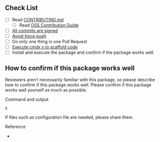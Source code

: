 ## Check List

<!-- Please check the list. Please don't remove the check list. -->

- [ ] Read [CONTRIBUTING.md](https://aquaproj.github.io/docs/products/aqua-registry/contributing)
  - [ ] Read [OSS Contribution Guide](https://github.com/suzuki-shunsuke/oss-contribution-guide/blob/main/README.md)
- [ ] [All commits are signed](https://docs.github.com/en/authentication/managing-commit-signature-verification/signing-commits)
- [ ] [Avoid force push](https://github.com/suzuki-shunsuke/oss-contribution-guide?tab=readme-ov-file#dont-do-force-pushes-after-opening-pull-requests)
- [ ] Do only one thing in one Pull Request
- [ ] [Execute cmdx s to scaffold code](https://aquaproj.github.io/docs/products/aqua-registry/contributing/#use-cmdx-s-definitely)
- [ ] Install and execute the package and confirm if the package works well

## How to confirm if this package works well

Reviewers aren't necessarily familiar with this package, so please describe how to confirm if this package works well.
Please confirm if this package works well yourself as much as possible.

Command and output

```console
$ 
```

If files such as configuration file are needed, please share them.

Reference

-

<!-- Please write the description here -->
